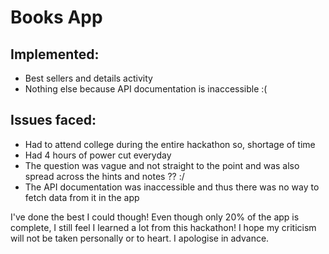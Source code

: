 # Books App

## Implemented:
* Best sellers and details activity
* Nothing else because API documentation is inaccessible :(

## Issues faced:
* Had to attend college during the entire hackathon so, shortage of time
* Had 4 hours of power cut everyday
* The question was vague and not straight to the point and was also spread across the hints and notes ?? :/
* The API documentation was inaccessible and thus there was no way to fetch data from it in the app

I've done the best I could though! Even though only 20% of the app is complete, I still feel I learned a lot from this hackathon!
I hope my criticism will not be taken personally or to heart. I apologise in advance.
